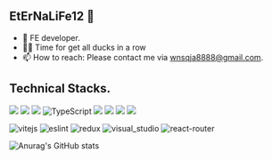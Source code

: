 ## EtErNaLiFe12 👋

- 🌱 FE developer.
- 🤔✨ Time for get all ducks in a row
- 📫 How to reach: Please contact me via wnsqja8888@gmail.com.

## Technical Stacks.
<img src="https://img.shields.io/badge/html5-E34F26?style=for-the-badge&logo=html5&logoColor=white" /> <img src="https://img.shields.io/badge/css3-1572B6?style=for-the-badge&logo=css3&logoColor=white" /> <img src="https://img.shields.io/badge/javascript-F7DF1E?style=for-the-badge&logo=javascript&logoColor=black" /> ![TypeScript](https://img.shields.io/badge/-TypeScript-007ACC?style=for-the-badge&logo=typescript&logoColor=white) <img src="https://img.shields.io/badge/react native-61DAFB?style=for-the-badge&logo=react native&logoColor=black" /> <img src="https://img.shields.io/badge/react-61DAFB?style=for-the-badge&logo=react&logoColor=black" /> <img src="https://img.shields.io/badge/nextjs-green?style=for-the-badge&logo=nextjs&logoColor=green"/>  <img src="https://img.shields.io/badge/github-181717?style=for-the-badge&logo=github&logoColor=white" />

![vitejs](https://badges.aleen42.com/src/vitejs.svg) ![eslint](https://badges.aleen42.com/src/eslint.svg) ![redux](https://badges.aleen42.com/src/redux.svg) ![visual_studio](https://badges.aleen42.com/src/visual_studio.svg) ![react-router](https://badges.aleen42.com/src/react-router.svg)


![Anurag's GitHub stats](https://github-readme-stats.vercel.app/api?username=EtErNaLiFe12&show_icons=true&theme=radical)
